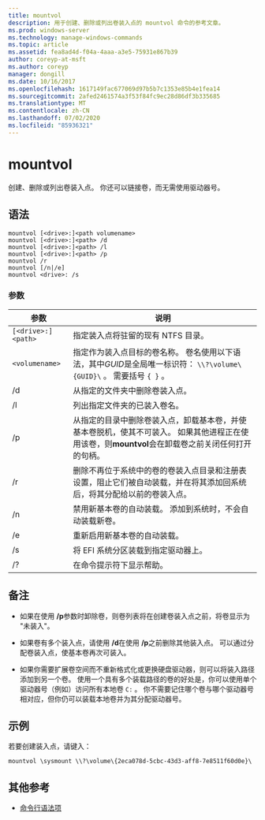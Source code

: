 ```yaml
---
title: mountvol
description: 用于创建、删除或列出卷装入点的 mountvol 命令的参考文章。
ms.prod: windows-server
ms.technology: manage-windows-commands
ms.topic: article
ms.assetid: fea8ad4d-f04a-4aaa-a3e5-75931e867b39
author: coreyp-at-msft
ms.author: coreyp
manager: dongill
ms.date: 10/16/2017
ms.openlocfilehash: 1617149fac677069d97b5b7c1353e85b4e1fea14
ms.sourcegitcommit: 2afed2461574a3f53f84fc9ec28d86df3b335685
ms.translationtype: MT
ms.contentlocale: zh-CN
ms.lasthandoff: 07/02/2020
ms.locfileid: "85936321"
---
```

# <a name="mountvol"></a>mountvol

创建、删除或列出卷装入点。 你还可以链接卷，而无需使用驱动器号。

## <a name="syntax"></a>语法

```
mountvol [<drive>:]<path volumename>
mountvol [<drive>:]<path> /d
mountvol [<drive>:]<path> /l
mountvol [<drive>:]<path> /p
mountvol /r
mountvol [/n|/e]
mountvol <drive>: /s
```

### <a name="parameters"></a>参数

| 参数 | 说明 |
| --------- | ----------- |
| `[<drive>:]<path>` | 指定装入点将驻留的现有 NTFS 目录。 |
| `<volumename>` | 指定作为装入点目标的卷名称。 卷名使用以下语法，其中*GUID*是全局唯一标识符： `\\?\volume\{GUID}\` 。 需要括号 `{ }` 。 |
| /d | 从指定的文件夹中删除卷装入点。 |
| /l | 列出指定文件夹的已装入卷名。 |
| /p | 从指定的目录中删除卷装入点，卸载基本卷，并使基本卷脱机，使其不可装入。 如果其他进程正在使用该卷，则**mountvol**会在卸载卷之前关闭任何打开的句柄。 |
| /r | 删除不再位于系统中的卷的卷装入点目录和注册表设置，阻止它们被自动装载，并在将其添加回系统后，将其分配给以前的卷装入点。 |
| /n | 禁用新基本卷的自动装载。 添加到系统时，不会自动装载新卷。 |
| /e | 重新启用新基本卷的自动装载。 |
| /s | 将 EFI 系统分区装载到指定驱动器上。 |
| /? | 在命令提示符下显示帮助。 |

## <a name="remarks"></a>备注

- 如果在使用 **/p**参数时卸除卷，则卷列表将在创建卷装入点之前，将卷显示为 "未装入"。

- 如果卷有多个装入点，请使用 **/d**在使用 **/p**之前删除其他装入点。 可以通过分配卷装入点，使基本卷再次可装入。

- 如果你需要扩展卷空间而不重新格式化或更换硬盘驱动器，则可以将装入路径添加到另一个卷。 使用一个具有多个装载路径的卷的好处是，你可以使用单个驱动器号（例如）访问所有本地卷 `C:` 。 你不需要记住哪个卷与哪个驱动器号相对应，但你仍可以装载本地卷并为其分配驱动器号。

## <a name="examples"></a>示例

若要创建装入点，请键入：

```
mountvol \sysmount \\?\volume\{2eca078d-5cbc-43d3-aff8-7e8511f60d0e}\
```

## <a name="additional-references"></a>其他参考

- [命令行语法项](command-line-syntax-key.md)
